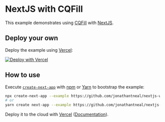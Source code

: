 # NextJS with CQFill

This example demonstrates using [CQFill](https://github.com/jsxtools/cqfill) with [NextJS](https://github.com/vercel/next.js).

## Deploy your own

Deploy the example using [Vercel](https://vercel.com):

[![Deploy with Vercel](https://vercel.com/button)](https://vercel.com/import/project?template=https://github.com/jonathantneal/nextjs-with-cqfill)

## How to use

Execute [`create-next-app`](https://github.com/vercel/next.js/tree/canary/packages/create-next-app) with [npm](https://docs.npmjs.com/cli/init) or [Yarn](https://yarnpkg.com/lang/en/docs/cli/create/) to bootstrap the example:

```bash
npx create-next-app --example https://github.com/jonathantneal/nextjs-with-cqfill
# or
yarn create next-app --example https://github.com/jonathantneal/nextjs-with-cqfill
```

Deploy it to the cloud with [Vercel](https://vercel.com/import?filter=next.js&utm_source=github&utm_medium=readme&utm_campaign=next-example) ([Documentation](https://nextjs.org/docs/deployment)).
